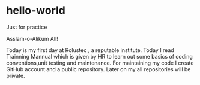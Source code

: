 # hello-world
Just for practice

Asslam-o-Alikum All!
   
   Today is my first day at Rolustec , a reputable institute.
   Today I read Trainning Mannual which is given by HR to learn out some basics of coding conventions,unit testing and maintenance.
   For maintaining my code I create GitHub account and a public repository.
   Later on my all repositories will be private.
   
